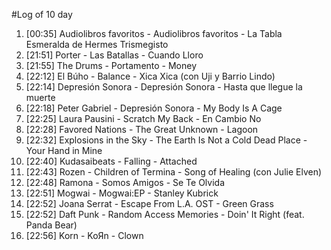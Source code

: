 #Log of 10 day

1. [00:35] Audiolibros favoritos - Audiolibros favoritos - La Tabla Esmeralda de Hermes Trismegisto
1. [21:51] Porter - Las Batallas - Cuando Lloro
1. [21:55] The Drums - Portamento - Money
1. [22:12] El Búho - Balance - Xica Xica (con Uji y Barrio Lindo)
1. [22:14] Depresión Sonora - Depresión Sonora - Hasta que llegue la muerte
1. [22:18] Peter Gabriel - Depresión Sonora - My Body Is A Cage
1. [22:25] Laura Pausini - Scratch My Back - En Cambio No
1. [22:28] Favored Nations - The Great Unknown - Lagoon
1. [22:32] Explosions in the Sky - The Earth Is Not a Cold Dead Place - Your Hand in Mine
1. [22:40] Kudasaibeats - Falling - Attached
1. [22:43] Rozen - Children of Termina - Song of Healing (con Julie Elven)
1. [22:48] Ramona - Somos Amigos - Se Te Olvida
1. [22:51] Mogwai - Mogwai:EP - Stanley Kubrick
1. [22:52] Joana Serrat - Escape From L.A. OST - Green Grass
1. [22:52] Daft Punk - Random Access Memories - Doin' It Right (feat. Panda Bear)
1. [22:56] Korn - KoЯn - Clown
